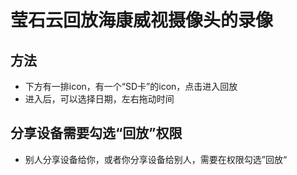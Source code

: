 # 莹石云回放海康威视摄像头的录像

## 方法
* 下方有一排icon，有一个“SD卡”的icon，点击进入回放
* 进入后，可以选择日期，左右拖动时间

## 分享设备需要勾选“回放”权限
* 别人分享设备给你，或者你分享设备给别人，需要在权限勾选”回放“

